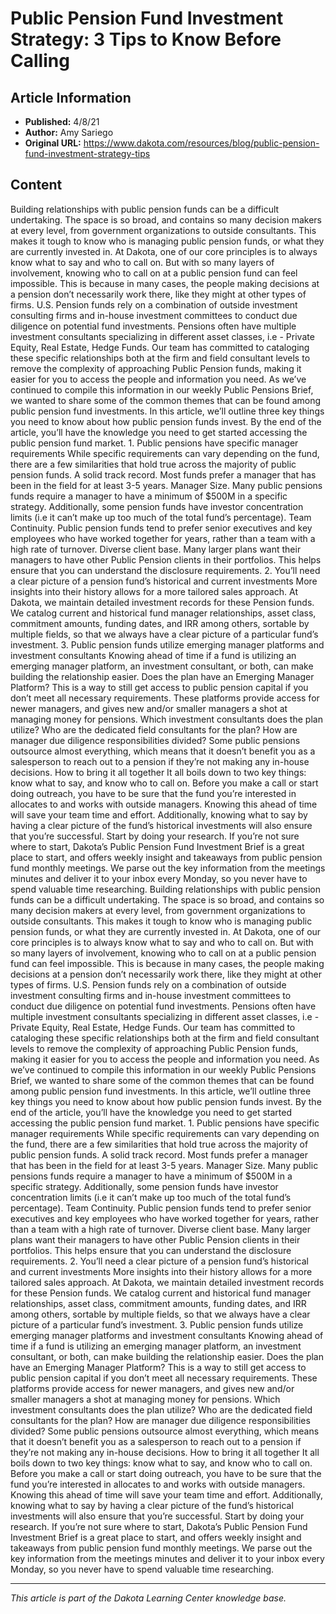 # Public Pension Fund Investment Strategy: 3 Tips to Know Before Calling

## Article Information
- **Published:** 4/8/21
- **Author:** Amy Sariego
- **Original URL:** https://www.dakota.com/resources/blog/public-pension-fund-investment-strategy-tips

## Content

Building relationships with public pension funds can be a difficult undertaking. The space is so broad, and contains so many decision makers at every level, from government organizations to outside consultants. This makes it tough to know who is managing public pension funds, or what they are currently invested in. At Dakota, one of our core principles is to always know what to say and who to call on. But with so many layers of involvement, knowing who to call on at a public pension fund can feel impossible. This is because in many cases, the people making decisions at a pension don’t necessarily work there, like they might at other types of firms. U.S. Pension funds rely on a combination of outside investment consulting firms and in-house investment committees to conduct due diligence on potential fund investments. Pensions often have multiple investment consultants specializing in different asset classes, i.e - Private Equity, Real Estate, Hedge Funds. Our team has committed to cataloging these specific relationships both at the firm and field consultant levels to remove the complexity of approaching Public Pension funds, making it easier for you to access the people and information you need. As we’ve continued to compile this information in our weekly Public Pensions Brief, we wanted to share some of the common themes that can be found among public pension fund investments. In this article, we’ll outline three key things you need to know about how public pension funds invest. By the end of the article, you’ll have the knowledge you need to get started accessing the public pension fund market. 1. Public pensions have specific manager requirements While specific requirements can vary depending on the fund, there are a few similarities that hold true across the majority of public pension funds. A solid track record. Most funds prefer a manager that has been in the field for at least 3-5 years. Manager Size. Many public pensions funds require a manager to have a minimum of $500M in a specific strategy. Additionally, some pension funds have investor concentration limits (i.e it can’t make up too much of the total fund’s percentage). Team Continuity. Public pension funds tend to prefer senior executives and key employees who have worked together for years, rather than a team with a high rate of turnover. Diverse client base. Many larger plans want their managers to have other Public Pension clients in their portfolios. This helps ensure that you can understand the disclosure requirements. 2. You’ll need a clear picture of a pension fund’s historical and current investments More insights into their history allows for a more tailored sales approach. At Dakota, we maintain detailed investment records for these Pension funds. We catalog current and historical fund manager relationships, asset class, commitment amounts, funding dates, and IRR among others, sortable by multiple fields, so that we always have a clear picture of a particular fund’s investment. 3. Public pension funds utilize emerging manager platforms and investment consultants Knowing ahead of time if a fund is utilizing an emerging manager platform, an investment consultant, or both, can make building the relationship easier. Does the plan have an Emerging Manager Platform? This is a way to still get access to public pension capital if you don’t meet all necessary requirements. These platforms provide access for newer managers, and gives new and/or smaller managers a shot at managing money for pensions. Which investment consultants does the plan utilize? Who are the dedicated field consultants for the plan? How are manager due diligence responsibilities divided? Some public pensions outsource almost everything, which means that it doesn’t benefit you as a salesperson to reach out to a pension if they’re not making any in-house decisions. How to bring it all together It all boils down to two key things: know what to say, and know who to call on. Before you make a call or start doing outreach, you have to be sure that the fund you’re interested in allocates to and works with outside managers. Knowing this ahead of time will save your team time and effort. Additionally, knowing what to say by having a clear picture of the fund’s historical investments will also ensure that you’re successful. Start by doing your research. If you’re not sure where to start, Dakota’s Public Pension Fund Investment Brief is a great place to start, and offers weekly insight and takeaways from public pension fund monthly meetings. We parse out the key information from the meetings minutes and deliver it to your inbox every Monday, so you never have to spend valuable time researching. Building relationships with public pension funds can be a difficult undertaking. The space is so broad, and contains so many decision makers at every level, from government organizations to outside consultants. This makes it tough to know who is managing public pension funds, or what they are currently invested in. At Dakota, one of our core principles is to always know what to say and who to call on. But with so many layers of involvement, knowing who to call on at a public pension fund can feel impossible. This is because in many cases, the people making decisions at a pension don’t necessarily work there, like they might at other types of firms. U.S. Pension funds rely on a combination of outside investment consulting firms and in-house investment committees to conduct due diligence on potential fund investments. Pensions often have multiple investment consultants specializing in different asset classes, i.e - Private Equity, Real Estate, Hedge Funds. Our team has committed to cataloging these specific relationships both at the firm and field consultant levels to remove the complexity of approaching Public Pension funds, making it easier for you to access the people and information you need. As we’ve continued to compile this information in our weekly Public Pensions Brief, we wanted to share some of the common themes that can be found among public pension fund investments. In this article, we’ll outline three key things you need to know about how public pension funds invest. By the end of the article, you’ll have the knowledge you need to get started accessing the public pension fund market. 1. Public pensions have specific manager requirements While specific requirements can vary depending on the fund, there are a few similarities that hold true across the majority of public pension funds. A solid track record. Most funds prefer a manager that has been in the field for at least 3-5 years. Manager Size. Many public pensions funds require a manager to have a minimum of $500M in a specific strategy. Additionally, some pension funds have investor concentration limits (i.e it can’t make up too much of the total fund’s percentage). Team Continuity. Public pension funds tend to prefer senior executives and key employees who have worked together for years, rather than a team with a high rate of turnover. Diverse client base. Many larger plans want their managers to have other Public Pension clients in their portfolios. This helps ensure that you can understand the disclosure requirements. 2. You’ll need a clear picture of a pension fund’s historical and current investments More insights into their history allows for a more tailored sales approach. At Dakota, we maintain detailed investment records for these Pension funds. We catalog current and historical fund manager relationships, asset class, commitment amounts, funding dates, and IRR among others, sortable by multiple fields, so that we always have a clear picture of a particular fund’s investment. 3. Public pension funds utilize emerging manager platforms and investment consultants Knowing ahead of time if a fund is utilizing an emerging manager platform, an investment consultant, or both, can make building the relationship easier. Does the plan have an Emerging Manager Platform? This is a way to still get access to public pension capital if you don’t meet all necessary requirements. These platforms provide access for newer managers, and gives new and/or smaller managers a shot at managing money for pensions. Which investment consultants does the plan utilize? Who are the dedicated field consultants for the plan? How are manager due diligence responsibilities divided? Some public pensions outsource almost everything, which means that it doesn’t benefit you as a salesperson to reach out to a pension if they’re not making any in-house decisions. How to bring it all together It all boils down to two key things: know what to say, and know who to call on. Before you make a call or start doing outreach, you have to be sure that the fund you’re interested in allocates to and works with outside managers. Knowing this ahead of time will save your team time and effort. Additionally, knowing what to say by having a clear picture of the fund’s historical investments will also ensure that you’re successful. Start by doing your research. If you’re not sure where to start, Dakota’s Public Pension Fund Investment Brief is a great place to start, and offers weekly insight and takeaways from public pension fund monthly meetings. We parse out the key information from the meetings minutes and deliver it to your inbox every Monday, so you never have to spend valuable time researching.

---

*This article is part of the Dakota Learning Center knowledge base.*